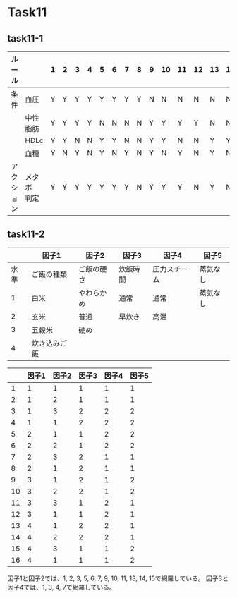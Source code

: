 # Task11

## task11-1

| ルール   |           | 1   | 2   | 3   | 4   | 5   | 6   | 7   | 8   | 9   | 10  | 11  | 12  | 13  | 14  | 15  | 16  |
| ----- | --------- | --- | --- | --- | --- | --- | --- | --- | --- | --- | --- | --- | --- | --- | --- | --- | --- |
| 条件    | 血圧        | Y   | Y   | Y   | Y   | Y   | Y   | Y   | Y   | N   | N   | N   | N   | N   | N   | N   | N   |
|       | 中性<br>脂肪  | Y   | Y   | Y   | Y   | N   | N   | N   | N   | Y   | Y   | Y   | Y   | N   | N   | N   | N   |
|       | HDLc      | Y   | Y   | N   | N   | Y   | Y   | N   | N   | Y   | Y   | N   | N   | Y   | Y   | N   | N   |
|       | 血糖        | Y   | N   | Y   | N   | Y   | N   | Y   | N   | Y   | N   | Y   | N   | Y   | N   | Y   | N   |
| アクション | メタボ<br>判定 | Y   | Y   | Y   | Y   | Y   | Y   | Y   | N   | Y   | Y   | Y   | N   | Y   | N   | N   | N   |

## task11-2

|     | 因子1    | 因子2   | 因子3  | 因子4    | 因子5  |
| --- | ------ | ----- | ---- | ------ | ---- |
| 水準  | ご飯の種類  | ご飯の硬さ | 炊飯時間 | 圧力スチーム | 蒸気なし |
| 1   | 白米     | やわらかめ | 通常   | 通常     | 蒸気なし |
| 2   | 玄米     | 普通    | 早炊き  | 高温     |      |
| 3   | 五穀米    | 硬め    |      |        |      |
| 4   | 炊き込みご飯 |       |      |        |      |

|     | 因子1 | 因子2 | 因子3 | 因子4 | 因子5 |
| --- | --- | --- | --- | --- | --- |
| 1   | 1   | 1   | 1   | 1   | 1   |
| 2   | 1   | 2   | 1   | 1   | 1   |
| 3   | 1   | 3   | 2   | 2   | 2   |
| 4   | 1   | 1   | 2   | 2   | 2   |
| 5   | 2   | 1   | 1   | 2   | 2   |
| 6   | 2   | 2   | 1   | 2   | 2   |
| 7   | 2   | 3   | 2   | 1   | 1   |
| 8   | 2   | 1   | 2   | 1   | 1   |
| 9   | 3   | 1   | 2   | 1   | 2   |
| 10  | 3   | 2   | 2   | 1   | 2   |
| 11  | 3   | 3   | 1   | 2   | 1   |
| 12  | 3   | 1   | 1   | 2   | 1   |
| 13  | 4   | 1   | 2   | 2   | 1   |
| 14  | 4   | 2   | 2   | 2   | 1   |
| 15  | 4   | 3   | 1   | 1   | 2   |
| 16  | 4   | 1   | 1   | 1   | 2   |

因子1と因子2では、1, 2, 3, 5, 6, 7, 9, 10, 11, 13, 14, 15で網羅している。
因子3と因子4では、1, 3, 4, 7で網羅している。
